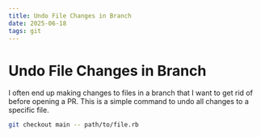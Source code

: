 ```yaml
---
title: Undo File Changes in Branch 
date: 2025-06-18
tags: git
---
```


# Undo File Changes in Branch 

I often end up making changes to files in a branch that I want to get rid of before opening a PR. This is a simple command to undo all changes to a specific file.

```bash
git checkout main -- path/to/file.rb
```
